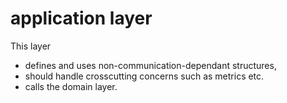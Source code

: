 # application layer

This layer 
- defines and uses non-communication-dependant structures,
- should handle crosscutting concerns such as metrics etc.
- calls the domain layer.